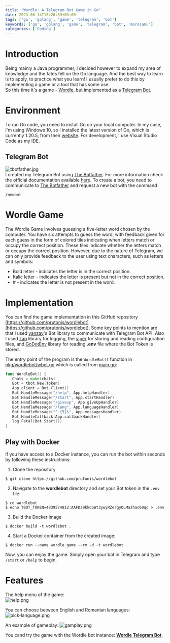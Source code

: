 ```yaml
---
title: "Wordle: A Telegram Bot Game in Go"
date: 2023-06-14T15:20:39+03:00
tags: ['go', 'golang', 'game', 'telegram', 'bot']
keywords: ['go', 'golang', 'game', 'telegram', 'bot', 'morosanu']
categories: ['Coding']
---
```


# Introduction
Being mainly a Java programmer, I decided however to expand my area of knowledge and the fates fell on the Go language. 
And the best way to learn is to apply, to practice what you learn!
I usually prefer to do this by implementing a game or a tool that has some use.  
So this time it's a game - [Wordle](https://en.wikipedia.org/wiki/Wordle), but implemented as a [Telegram Bot](https://core.telegram.org/bots).

# Environment
To run Go code, you need to install Go on your local computer. In my case, I'm using Windows 10, so I installed the latest version of Go, which is currently 1.20.5, from their [website](https://go.dev/dl/). For development, I use Visual Studio Code as my IDE.

## Telegram Bot
![tbotfather.jpg](https://i.postimg.cc/V6fk4Rgj/tbotfather.jpg)  
I created my Telegram Bot using [The Botfather](https://t.me/botfather). 
For more information check the official documentation available [here](https://core.telegram.org/bots/tutorial). 
To create a bot, you need to communicate to [The Botfather](https://t.me/botfather) and request a new bot with the command  
```
/newbot
```

# Wordle Game
The Wordle Game involves guessing a five-letter word chosen by the computer. You have six attempts to guess the word, with feedback given for each guess in the form of colored tiles indicating when letters match or occupy the correct position. These tiles indicate whether the letters match or occupy the correct position. However, due to the nature of Telegram, we can only provide feedback to the user using text characters, such as letters and symbols:
 - Bold letter - indicates the letter is in the correct position.
 - Italic letter - indicates the letter is present but not in the correct position.
 - \# - indicates the letter is not present in the word.

 # Implementation
 You can find the game implementation in this GitHub repository [https://github.com/prutonis/wordlebot](https://github.com/prutonis/wordlebot).
 Some key points to mention are that I used [yanzay](https://github.com/yanzay/tbot/)'s Bot library to communicate with Telegram Bot API. Also I used [zap](https://pkg.go.dev/go.uber.org/zap) library for logging, the [viper](https://github.com/spf13/viper) for storing and reading configuration files, and [GoDotEnv](https://github.com/joho/godotenv) library for reading **.env** file where the Bot Token is stored.  
 
The entry point of the program is the `WordleBot()` function in [pkg/wordlebot/wbot.go](https://github.com/prutonis/wordlebot/blob/20c38a16c3c2749d987da2182bf64af74d332d5e/pkg/wordlebot/wbot.go) which is called from [main.go](https://github.com/prutonis/wordlebot/blob/20c38a16c3c2749d987da2182bf64af74d332d5e/main.go):
 ```Go
 func WordleBot() {
	Chats = make(chats)
	Bot = tbot.New(Token)
	App.client = Bot.Client()
	Bot.HandleMessage("/help", App.helpHandler)
	Bot.HandleMessage("/start", App.startHandler)
	Bot.HandleMessage("/giveup", App.giveUpHandler)
	Bot.HandleMessage("/lang", App.languageHandler)
	Bot.HandleMessage("^.{5}$", App.messagesHandler)
	Bot.HandleCallback(App.callbackHandler)
	log.Fatal(Bot.Start())
}
 ```
## Play with Docker
If you have access to a Docker instance, you can run the bot within seconds by following these instructions:
 1. Clone the repository
 ```git
$ git clone https://github.com/prutonis/wordlebot
 ```
 2. Navigate to the **wordlebot** directory and set your Bot token in the `.env` file:
 ```
 $ cd wordlebot
 $ echo TBOT_TOKEN=4839574812:AAFD39kkdpWt3ywyRZergyOLMaJhac60qc > .env
 ```
 3. Build the Docker image
 ```
 $ docker build -t wordlebot .
 ```
 4. Start a Docker container from the created image:
 ```
 $ docker run --name wordle_game --rm -d -t wordlebot
 ```
 Now, you can enjoy the game. Simply open your bot in Telegram and type `/start` or `/help` to begin.


# Features
The help menu of the game:  
![help.png](https://i.postimg.cc/jdkN5c03/help.png)

You can choose between English and Romanian languages:
![pick-language.png](https://i.postimg.cc/t4ChXzR7/pick-language.png)

An example of gameplay:
![gamplay.png](https://i.postimg.cc/fWYPpx0q/gameplay.png)

You cand try the game with the Wordle bot instance: **[Wordle Telegram Bot](https://t.me/twordle_bot)**.
